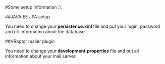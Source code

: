 #Some setup information :).

##JAVA EE JPA setup

You need to change your **persistence.xml** file and put your login, password and url information about the database.
  	
##VRaptor mailer plugin

You need to change your **development.properties** file and put all information about your mail server.
  	

